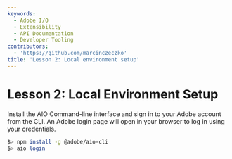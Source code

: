 ```yaml
---
keywords:
  - Adobe I/O
  - Extensibility
  - API Documentation
  - Developer Tooling
contributors:
  - 'https://github.com/marcinczeczko'
title: 'Lesson 2: Local environment setup'
---
```


# Lesson 2: Local Environment Setup

Install the AIO Command-line interface and sign in to your Adobe account from the CLI. An Adobe login page will open in
your browser to log in using your credentials.

```bash
$> npm install -g @adobe/aio-cli
$> aio login
```
